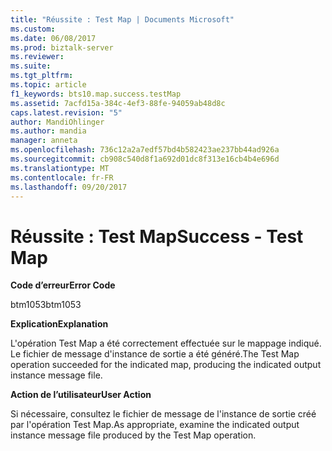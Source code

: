 ```yaml
---
title: "Réussite : Test Map | Documents Microsoft"
ms.custom: 
ms.date: 06/08/2017
ms.prod: biztalk-server
ms.reviewer: 
ms.suite: 
ms.tgt_pltfrm: 
ms.topic: article
f1_keywords: bts10.map.success.testMap
ms.assetid: 7acfd15a-384c-4ef3-88fe-94059ab48d8c
caps.latest.revision: "5"
author: MandiOhlinger
ms.author: mandia
manager: anneta
ms.openlocfilehash: 736c12a2a7edf57bd4b582423ae237bb44ad926a
ms.sourcegitcommit: cb908c540d8f1a692d01dc8f313e16cb4b4e696d
ms.translationtype: MT
ms.contentlocale: fr-FR
ms.lasthandoff: 09/20/2017
---
```

# <a name="success---test-map"></a><span data-ttu-id="7b625-102">Réussite : Test Map</span><span class="sxs-lookup"><span data-stu-id="7b625-102">Success - Test Map</span></span>
<span data-ttu-id="7b625-103">**Code d’erreur**</span><span class="sxs-lookup"><span data-stu-id="7b625-103">**Error Code**</span></span>  
  
 <span data-ttu-id="7b625-104">btm1053</span><span class="sxs-lookup"><span data-stu-id="7b625-104">btm1053</span></span>  
  
 <span data-ttu-id="7b625-105">**Explication**</span><span class="sxs-lookup"><span data-stu-id="7b625-105">**Explanation**</span></span>  
  
 <span data-ttu-id="7b625-106">L'opération Test Map a été correctement effectuée sur le mappage indiqué. Le fichier de message d'instance de sortie a été généré.</span><span class="sxs-lookup"><span data-stu-id="7b625-106">The Test Map operation succeeded for the indicated map, producing the indicated output instance message file.</span></span>  
  
 <span data-ttu-id="7b625-107">**Action de l’utilisateur**</span><span class="sxs-lookup"><span data-stu-id="7b625-107">**User Action**</span></span>  
  
 <span data-ttu-id="7b625-108">Si nécessaire, consultez le fichier de message de l'instance de sortie créé par l'opération Test Map.</span><span class="sxs-lookup"><span data-stu-id="7b625-108">As appropriate, examine the indicated output instance message file produced by the Test Map operation.</span></span>